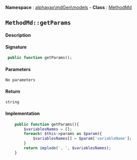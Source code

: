 **Namespace**  : [alphayax\mdGen\models](../__NAMESPACE__.md) -
**Class** : [MethodMd](__CLASS__.md)

## `MethodMd::getParams`

#### Description

> 

#### Signature

```php
 public function getParams();
```

#### Parameters

    No parameters

#### Return

    string 

#### Implementation

```php
    public function getParams(){
        $variablesNames = [];
        foreach( $this->params as $param){
            $variablesNames[] = $param['variableName'];
        }
        return implode(', ', $variablesNames);
    }

```
